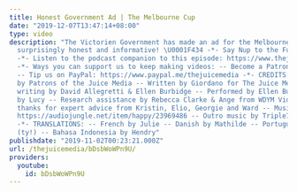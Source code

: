 ```yaml
---
title: Honest Government Ad | The Melbourne Cup
date: "2019-12-07T13:47:14+08:00"
type: video
description: "The Victorien Government has made an ad for the Melbourne Cup and it’s
  surprisingly honest and informative! \U0001F434 -*- Say Nup to the FuCup: https://horseracingkills.com/2019/11/01/help-horses
  -*- Listen to the podcast companion to this episode: https://www.thejuicemedia.com/podcast/
  -*- Ways you can support us to keep making videos: -- Become a Patron: https://www.patreon.com/TheJuiceMedia
  -- Tip us on PayPal: https://www.paypal.me/thejuicemedia -*- CREDITS: -- Produced
  by Patrons of the Juice Media -- Written by Giordano for The Juice Media -- Additional
  writing by David Allegretti & Ellen Burbidge -- Performed by Ellen Burbidge x Voice
  by Lucy -- Research assistance by Rebecca Clarke & Ange from WDYM Videos -- Special
  thanks for expert advice from Kristin, Elio, Georgie and Ward -- Music by Astrosounds:
  https://audiojungle.net/item/happy/23969486 -- Outro music by Triple7Music: https://audiojungle.net/item/epic-adventure/7361244
  -*- TRANSLATIONS: -- French by Julie -- Danish by Mathilde -- Portuguese by Community
  (ty!) -- Bahasa Indonesia by Hendry"
publishdate: "2019-11-02T00:23:21.000Z"
url: /thejuicemedia/bDsbWoWPn9U/
providers:
  youtube:
    id: bDsbWoWPn9U
---
```

